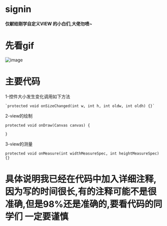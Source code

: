# signin
**仅献给刚学自定义VIEW 的小白们,大佬勿喷~**

先看gif
=

![image](http://i4.piimg.com/1949/736d8f911c1ab358.gif)

主要代码
=
 1-控件大小发生变化调用如下方法


	`protected void onSizeChanged(int w, int h, int oldw, int oldh) {}`
2-view的绘制

    protected void onDraw(Canvas canvas) {
   
    }

3-view的测量

 	protected void onMeasure(int widthMeasureSpec, int heightMeasureSpec) {}



具体说明我已经在代码中加入详细注释,因为写的时间很长,有的注释可能不是很准确,但是98%还是准确的,要看代码的同学们  一定要谨慎
=

